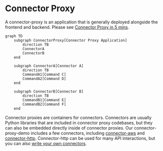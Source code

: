 # Connector Proxy

A connector-proxy is an application that is generally deployed alongside the frontend and backend.
Please see [Connector Proxy in 5 mins](https://github.com/sartography/spiff-arena/wiki/Connector-Proxy-in-5-mins).

```mermaid
graph TD
    subgraph ConnectorProxy[Connector Proxy Application]
        direction TB
        ConnectorA
        ConnectorB
    end

    subgraph ConnectorA[Connector A]
        direction TB
        CommandA1[Command C]
        CommandA2[Command D]
    end

    subgraph ConnectorB[Connector B]
        direction TB
        CommandB1[Command E]
        CommandB2[Command F]
    end

```

Connector proxies are containers for connectors.
Connectors are usually Python libraries that are included in connector proxy codebases, but they can also be embedded directly inside of connector proxies.
Our connector-proxy-demo includes a few connectors, including [connector-aws](https://github.com/sartography/connector-aws) and [connector-http](https://github.com/sartography/connector-http).
Connector-http can be used for many API interactions, but you can also [write your own connectors](/dev/how_to_build_a_connector).

```{tags} how_to_guide, dev_docs
```
